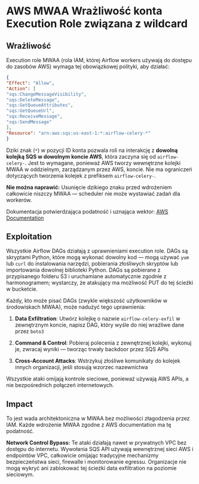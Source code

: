 # AWS MWAA Wrażliwość konta Execution Role związana z wildcard

## Wrażliwość

Execution role MWAA (rola IAM, której Airflow workers używają do dostępu do zasobów AWS) wymaga tej obowiązkowej polityki, aby działać:
```json
{
"Effect": "Allow",
"Action": [
"sqs:ChangeMessageVisibility",
"sqs:DeleteMessage",
"sqs:GetQueueAttributes",
"sqs:GetQueueUrl",
"sqs:ReceiveMessage",
"sqs:SendMessage"
],
"Resource": "arn:aws:sqs:us-east-1:*:airflow-celery-*"
}
```
Dziki znak (`*`) w pozycji ID konta pozwala roli na interakcję z **dowolną kolejką SQS w dowolnym koncie AWS**, która zaczyna się od `airflow-celery-`. Jest to wymagane, ponieważ AWS tworzy wewnętrzne kolejki MWAA w oddzielnym, zarządzanym przez AWS, koncie. Nie ma ograniczeń dotyczących tworzenia kolejek z prefiksem `airflow-celery-`.

**Nie można naprawić:** Usunięcie dzikiego znaku przed wdrożeniem całkowicie niszczy MWAA — scheduler nie może wystawiać zadań dla workerów.

Dokumentacja potwierdzająca podatność i uznająca wektor: [AWS Documentation](https://docs.aws.amazon.com/mwaa/latest/userguide/mwaa-create-role.html)

## Exploitation

Wszystkie Airflow DAGs działają z uprawnieniami execution role. DAGs są skryptami Python, które mogą wykonać dowolny kod — mogą używać `yum` lub `curl` do instalowania narzędzi, pobierania złośliwych skryptów lub importowania dowolnej biblioteki Python. DAGs są pobierane z przypisanego folderu S3 i uruchamiane automatycznie zgodnie z harmonogramem; wystarczy, że atakujący ma możliwość PUT do tej ścieżki w bucketcie.

Każdy, kto może pisać DAGs (zwykle większość użytkowników w środowiskach MWAA), może nadużyć tego uprawnienia:

1. **Data Exfiltration**: Utwórz kolejkę o nazwie `airflow-celery-exfil` w zewnętrznym koncie, napisz DAG, który wyśle do niej wrażliwe dane przez `boto3`

2. **Command & Control**: Pobieraj polecenia z zewnętrznej kolejki, wykonuj je, zwracaj wyniki — tworząc trwały backdoor przez SQS APIs

3. **Cross-Account Attacks**: Wstrzykuj złośliwe komunikaty do kolejek innych organizacji, jeśli stosują wzorzec nazewnictwa

Wszystkie ataki omijają kontrole sieciowe, ponieważ używają AWS APIs, a nie bezpośrednich połączeń internetowych.

## Impact

To jest wada architektoniczna w MWAA bez możliwości złagodzenia przez IAM. Każde wdrożenie MWAA zgodne z AWS documentation ma tę podatność.

**Network Control Bypass:** Te ataki działają nawet w prywatnych VPC bez dostępu do internetu. Wywołania SQS API używają wewnętrznej sieci AWS i endpointów VPC, całkowicie omijając tradycyjne mechanizmy bezpieczeństwa sieci, firewalle i monitorowanie egressu. Organizacje nie mogą wykryć ani zablokować tej ścieżki data exfiltration na poziomie sieciowym.
